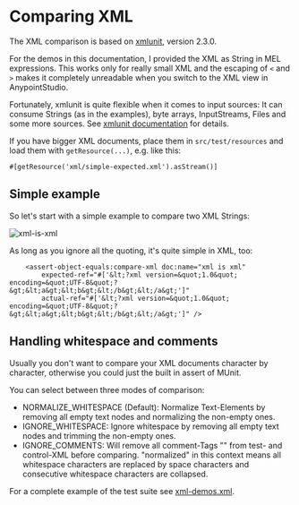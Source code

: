 # Comparing XML

The XML comparison is based on [xmlunit](https://github.com/xmlunit/xmlunit), version 2.3.0.

For the demos in this documentation, I provided the XML as String in MEL expressions. This works only for really small XML
and the escaping of `<` and `>` makes it completely unreadable when you switch to the XML view in AnypointStudio.

Fortunately, xmlunit is quite flexible when it comes to input sources: It can consume Strings (as in the examples), byte arrays, InputStreams,
Files and some more sources. See [xmlunit documentation](https://github.com/xmlunit/user-guide/wiki/Providing-Input-to-XMLUnit) for details.

If you have bigger XML documents, place them in `src/test/resources` and load them with `getResource(...)`, e.g. like this:

```
#[getResource('xml/simple-expected.xml').asStream()]
```

## Simple example

So let's start with a simple example to compare two XML Strings:

![xml-is-xml](https://github.com/rbutenuth/assert-object-equals-connector/blob/master/docs/images/xml-is-xml.png)

As long as you ignore all the quoting, it's quite simple in XML, too:
```
    <assert-object-equals:compare-xml doc:name="xml is xml" 
        expected-ref="#['&lt;?xml version=&quot;1.0&quot; encoding=&quot;UTF-8&quot;?&gt;&lt;a&gt;&lt;b&gt;&lt;/b&gt;&lt;/a&gt;']"
        actual-ref="#['&lt;?xml version=&quot;1.0&quot; encoding=&quot;UTF-8&quot;?&gt;&lt;a&gt;&lt;b&gt;&lt;/b&gt;&lt;/a&gt;']" />
```

## Handling whitespace and comments

Usually you don't want to compare your XML documents character by character, otherwise you could just the built in assert of MUnit.

You can select between three modes of comparison:

* NORMALIZE_WHITESPACE (Default): Normalize Text-Elements by removing all empty text nodes and normalizing the non-empty ones.
* IGNORE_WHITESPACE: Ignore whitespace by removing all empty text nodes and trimming the non-empty ones.
* IGNORE_COMMENTS: Will remove all comment-Tags "<!-- Comment -->" from test- and control-XML before comparing.
"normalized" in this context means all whitespace characters are replaced by space characters and consecutive
whitespace characters are collapsed.

For a complete example of the test suite see [xml-demos.xml](xml-demos.xml).
